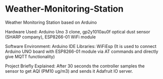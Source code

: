 # Weather-Monitoring-Station
Weather Monitoring Station based on Arduino 

Hardware Used: Arduino Uno 3 clone, gp2y1010au0f optical dust sensor (SHARP company), ESP8266-01 WiFi module

Software Environment: Arduino IDE
Libraries: WiFiEsp (It is used to connect Arduino UNO board with ESP8266-01 module via AT commands and directly give MQTT functionality)

Project Briefly Explained: After 30 seconds the controller samples the sensor to get AQI (PM10 ug/m3) and sends it Adafruit IO server.
